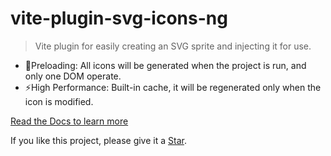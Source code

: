 # vite-plugin-svg-icons-ng

> Vite plugin for easily creating an SVG sprite and injecting it for use.

- 🚀Preloading: All icons will be generated when the project is run, and only one DOM operate.
- ⚡High Performance: Built-in cache, it will be regenerated only when the icon is modified.

[Read the Docs to learn more](https://blog.yangxu52.top/vite-plugin-svg-icons-ng/)

If you like this project, please give it a [Star](https://github.com/yangxu52/vite-plugin-svg-icons-ng).
